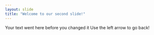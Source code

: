 ```yaml
---
layout: slide
title: "Welcome to our second slide!"
---
```

Your text went here before you changed it
Use the left arrow to go back!
